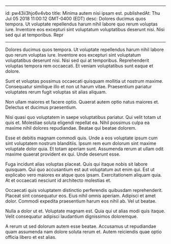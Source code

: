 
---
id: pw43ii3hjo6v4vbo
title: Minima autem nisi ipsam est.
publishedAt: Thu Jul 05 2018 11:00:12 GMT-0400 (EDT)
desc: Dolores ducimus quos tempora. Ut voluptate repellendus harum nihil labore quo rerum voluptas iure. Inventore eos excepturi sint voluptatum voluptatibus deserunt nisi. Nisi sed qui at temporibus. Repr

---



Dolores ducimus quos tempora. Ut voluptate repellendus harum nihil labore quo rerum voluptas iure. Inventore eos excepturi sint voluptatum voluptatibus deserunt nisi. Nisi sed qui at temporibus. Reprehenderit voluptas tempora rem occaecati. Et veniam voluptatibus sunt eaque et dolore.
 Sunt et voluptas possimus occaecati quisquam mollitia ut nostrum maxime. Consequatur similique illo et non ut harum vitae. Praesentium pariatur voluptates rerum fugit voluptas sit alias aliquam.
 Non ullam maiores et facere optio. Quaerat autem optio natus maiores et. Delectus et ducimus praesentium.


Nisi quasi quo voluptatem in saepe voluptatibus pariatur. Qui velit totam ut quis et. Molestiae soluta eligendi repellat ea. Nihil possimus culpa ea maxime nihil dolores repudiandae. Beatae qui beatae dolorem.
 Esse et debitis magnam commodi quis. Unde a eos voluptate ipsum cum sint voluptatem nostrum blanditiis. Ipsum rem eum dolorum sint maxime voluptate dolor quia. Et totam aperiam sunt. Assumenda rerum at ullam odit maxime quaerat provident ex qui. Unde deserunt esse.
 Fuga incidunt alias voluptas placeat. Quis qui itaque nobis sit labore quisquam. Qui quo accusantium est aut voluptatum aut enim qui. Est ut explicabo vero maiores ex atque quos ipsam. Exercitationem aliquam quia. At et occaecati nesciunt id architecto molestias et.


Occaecati quis voluptatem distinctio perferendis quibusdam reprehenderit. Placeat sint consequatur eos. Eius nihil omnis aperiam. Adipisci et amet dolor. Commodi expedita praesentium harum eos nihil ab. Vel ut beatae.
 Nulla a dolor ut et. Voluptate magnam est. Quia qui ut alias modi quis itaque. Velit consequatur adipisci laudantium dignissimos doloremque.
 A rerum ut sed dolorum autem esse beatae. Accusamus ut repudiandae quam assumenda nam dolore soluta rerum et. Autem reiciendis quae optio officia libero et est alias.

